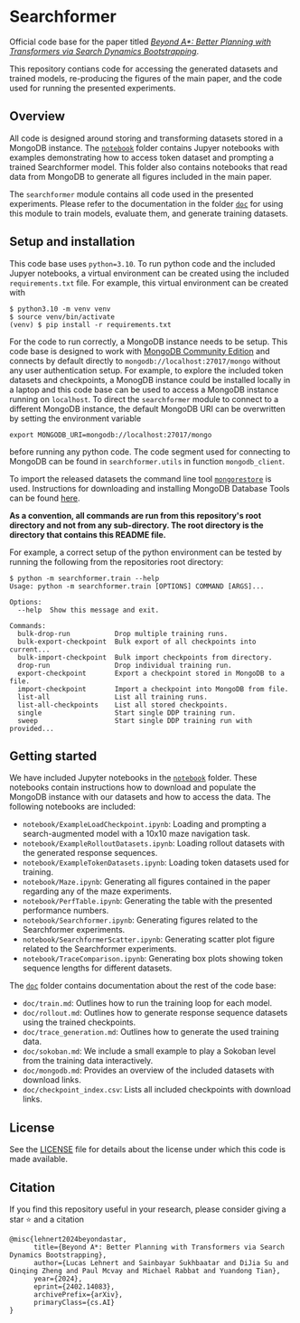 # Searchformer

Official code base for the paper titled [_Beyond A*: Better Planning with Transformers via Search Dynamics Bootstrapping_](https://arxiv.org/abs/2402.14083).

This repository contians code for accessing the generated datasets and trained models, re-producing the figures of the main paper, and the code used for running the presented experiments.

## Overview

All code is designed around storing and transforming datasets stored in a MongoDB instance.
The [`notebook`](./notebook) folder contains Jupyer notebooks with examples demonstrating how to access token dataset and prompting a trained Searchformer model.
This folder also contains notebooks that read data from MongoDB to generate all figures included in the main paper.

The `searchformer` module contains all code used in the presented experiments.
Please refer to the documentation in the folder [`doc`](./doc) for using this module to train models, evaluate them, and generate training datasets.

## Setup and installation

This code base uses `python=3.10`.
To run python code and the included Jupyer notebooks, a virtual environment can be created using the included `requirements.txt` file.
For example, this virtual environment can be created with

```
$ python3.10 -m venv venv
$ source venv/bin/activate
(venv) $ pip install -r requirements.txt 
```

For the code to run correctly, a MongoDB instance needs to be setup.
This code base is designed to work with [MongoDB Community Edition](https://www.mongodb.com/try/download/community) and connects by default directly to `mongodb://localhost:27017/mongo` without any user authentication setup.
For example, to explore the included token datasets and checkpoints, a MonogDB instance could be installed locally in a laptop and this code base can be used to access a MongoDB instance running on `localhost`.
To direct the `searchformer` module to connect to a different MongoDB instance, the default MongoDB URI can be overwritten by setting the environment variable

```
export MONGODB_URI=mongodb://localhost:27017/mongo
```

before running any python code.
The code segment used for connecting to MongoDB can be found in `searchformer.utils` in function `mongodb_client`.

To import the released datasets the command line tool [`mongorestore`](https://www.mongodb.com/docs/database-tools/mongorestore/) is used.
Instructions for downloading and installing MongoDB Database Tools can be found [here](https://www.mongodb.com/docs/database-tools/).

**As a convention, all commands are run from this repository's root directory and not from any sub-directory. The root directory is the directory that contains this README file.**

For example, a correct setup of the python environment can be tested by running the following from the repositories root directory: 

```
$ python -m searchformer.train --help
Usage: python -m searchformer.train [OPTIONS] COMMAND [ARGS]...

Options:
  --help  Show this message and exit.

Commands:
  bulk-drop-run           Drop multiple training runs.
  bulk-export-checkpoint  Bulk export of all checkpoints into current...
  bulk-import-checkpoint  Bulk import checkpoints from directory.
  drop-run                Drop individual training run.
  export-checkpoint       Export a checkpoint stored in MongoDB to a file.
  import-checkpoint       Import a checkpoint into MongoDB from file.
  list-all                List all training runs.
  list-all-checkpoints    List all stored checkpoints.
  single                  Start single DDP training run.
  sweep                   Start single DDP training run with provided...
```

## Getting started

We have included Jupyter notebooks in the [`notebook`](./notebook) folder.
These notebooks contain instructions how to download and populate the MongoDB instance with our datasets and how to access the data.
The following notebooks are included:

* `notebook/ExampleLoadCheckpoint.ipynb`: Loading and prompting a search-augmented model with a 10x10 maze navigation task.
* `notebook/ExampleRolloutDatasets.ipynb`: Loading rollout datasets with the generated response sequences.
* `notebook/ExampleTokenDatasets.ipynb`: Loading token datasets used for training.
* `notebook/Maze.ipynb`: Generating all figures contained in the paper regarding any of the maze experiments.
* `notebook/PerfTable.ipynb`: Generating the table with the presented performance numbers.
* `notebook/Searchformer.ipynb`: Generating figures related to the Searchformer experiments.
* `notebook/SearchformerScatter.ipynb`: Generating scatter plot figure related to the Searchformer experiments.
* `notebook/TraceComparison.ipynb`: Generating box plots showing token sequence lengths for different datasets.

The [`doc`](./doc) folder contains documentation about the rest of the code base:

* `doc/train.md`: Outlines how to run the training loop for each model.
* `doc/rollout.md`: Outlines how to generate response sequence datasets using the trained checkpoints.
* `doc/trace_generation.md`: Outlines how to generate the used training data.
* `doc/sokoban.md`: We include a small example to play a Sokoban level from the training data interactively.
* `doc/mongodb.md`: Provides an overview of the included datasets with download links.
* `doc/checkpoint_index.csv`: Lists all included checkpoints with download links.

## License
See the [LICENSE](./LICENSE) file for details about the license under which this code is made available.

## Citation
If you find this repository useful in your research, please consider giving a star :star: and a citation
```
@misc{lehnert2024beyondastar,
      title={Beyond A*: Better Planning with Transformers via Search Dynamics Bootstrapping}, 
      author={Lucas Lehnert and Sainbayar Sukhbaatar and DiJia Su and Qinqing Zheng and Paul Mcvay and Michael Rabbat and Yuandong Tian},
      year={2024},
      eprint={2402.14083},
      archivePrefix={arXiv},
      primaryClass={cs.AI}
}
```
